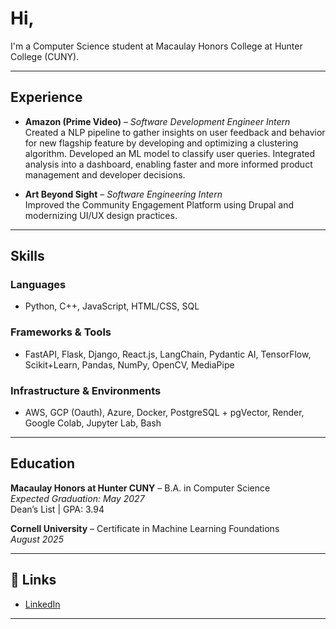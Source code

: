 # Hi, 

I'm a Computer Science student at Macaulay Honors College at Hunter College (CUNY).

---

## Experience

- **Amazon (Prime Video)** – *Software Development Engineer Intern*  
 Created a NLP pipeline to gather insights on user feedback and behavior for new flagship feature by developing and optimizing a clustering algorithm. Developed an ML model to classify user queries. Integrated analysis into a dashboard, enabling faster and more informed product management and developer decisions.

- **Art Beyond Sight** – *Software Engineering Intern*  
  Improved the Community Engagement Platform using Drupal and modernizing UI/UX design practices.

---

## Skills

### Languages
- Python, C++, JavaScript, HTML/CSS, SQL

### Frameworks & Tools
- FastAPI, Flask, Django, React.js, LangChain, Pydantic AI, TensorFlow, Scikit+Learn, Pandas, NumPy, OpenCV, MediaPipe

### Infrastructure & Environments
- AWS, GCP (Oauth), Azure, Docker, PostgreSQL + pgVector, Render, Google Colab, Jupyter Lab, Bash

---

## Education

**Macaulay Honors at Hunter CUNY** – B.A. in Computer Science  
*Expected Graduation: May 2027*  
Dean’s List | GPA: 3.94

**Cornell University** – Certificate in Machine Learning Foundations  
*August 2025*

---

## 🔗 Links

- [LinkedIn](https://www.linkedin.com/in/MarcinZarkowski/)

---

